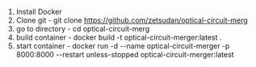 1. Install Docker
2. Clone git - git clone https://github.com/zetsudan/optical-circuit-merg
3. go to directory - cd optical-circuit-merg
4. build container - docker build -t optical-circuit-merger:latest .
5. start container - docker run -d --name optical-circuit-merger   -p 8000:8000   --restart unless-stopped   optical-circuit-merger:latest

